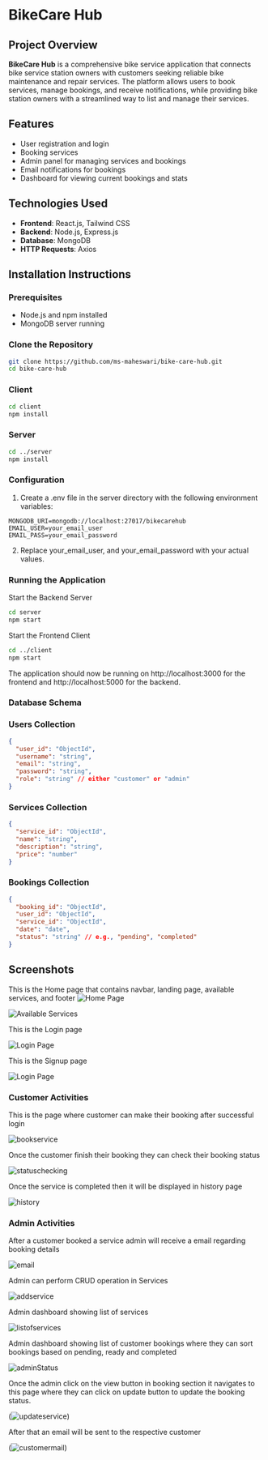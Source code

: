 
# BikeCare Hub

## Project Overview

**BikeCare Hub** is a comprehensive bike service application that connects bike service station owners with customers seeking reliable bike maintenance and repair services. The platform allows users to book services, manage bookings, and receive notifications, while providing bike station owners with a streamlined way to list and manage their services.

## Features

- User registration and login
- Booking services
- Admin panel for managing services and bookings
- Email notifications for bookings
- Dashboard for viewing current bookings and stats

## Technologies Used

- **Frontend**: React.js, Tailwind CSS
- **Backend**: Node.js, Express.js
- **Database**: MongoDB
- **HTTP Requests**: Axios

## Installation Instructions

### Prerequisites

- Node.js and npm installed
- MongoDB server running

### Clone the Repository
```bash
git clone https://github.com/ms-maheswari/bike-care-hub.git
cd bike-care-hub
```

### Client
```bash
cd client
npm install
```
### Server
```bash
cd ../server
npm install
```
### Configuration
1. Create a .env file in the server directory with the following environment variables:

```env
MONGODB_URI=mongodb://localhost:27017/bikecarehub
EMAIL_USER=your_email_user
EMAIL_PASS=your_email_password
```
2. Replace your_email_user, and your_email_password with your actual values.

### Running the Application

Start the Backend Server
```bash
cd server
npm start
```
Start the Frontend Client
```bash
cd ../client
npm start
```
The application should now be running on http://localhost:3000 for the frontend and http://localhost:5000 for the backend.

### Database Schema

### Users Collection
```json
{
  "user_id": "ObjectId",
  "username": "string",
  "email": "string",
  "password": "string",
  "role": "string" // either "customer" or "admin"
}
```
### Services Collection
```json
{
  "service_id": "ObjectId",
  "name": "string",
  "description": "string",
  "price": "number"
}
```
### Bookings Collection
```json
{
  "booking_id": "ObjectId",
  "user_id": "ObjectId",
  "service_id": "ObjectId",
  "date": "date",
  "status": "string" // e.g., "pending", "completed"
}
```


## Screenshots

This is the Home page that contains navbar, landing page, available services, and footer
![Home Page](Client/src/Assets/Screenshot/1.png)

![Available Services](Client/src/Assets/Screenshot/2.png)

This is the Login page

![Login Page](Client/src/Assets/Screenshot/login.png)

This is the Signup page

![Login Page](Client/src/Assets/Screenshot/signup.png)

### Customer Activities

This is the page where customer can make their booking after successful login

![bookservice](Client/src/Assets/Screenshot/bookservice.png)

Once the customer finish their booking they can check their booking status

![statuschecking](Client/src/Assets/Screenshot/statuschecking.png)

Once the service is completed then it will be displayed in history page

![history](Client/src/Assets/Screenshot/history.png)


### Admin Activities

After a customer booked a service admin will receive a email regarding booking details

![email](Client/src/Assets/Screenshot/notification.png)

Admin can perform CRUD operation in Services

![addservice](Client/src/Assets/Screenshot/addservice.png)

Admin dashboard showing list of services

![listofservices](Client/src/Assets/Screenshot/listservices.png)

Admin dashboard showing list of customer bookings where they can sort bookings based on pending, ready and completed

![adminStatus](Client/src/Assets/Screenshot/adminstatus.png)

Once the admin click on the view button in booking section it navigates to this page where they can click on update button to update the booking status. 

(![updateservice](Client/src/Assets/Screenshot/update.png))

After that an email will be sent to the respective customer

(![customermail](Client/src/Assets/Screenshot/customermail.png))





